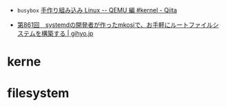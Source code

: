 - `busybox` [手作り組み込み Linux -- QEMU 編 #kernel - Qiita](https://qiita.com/propella/items/58258651ccda4979207f)

- [第861回　systemdの開発者が作ったmkosiで、お手軽にルートファイルシステムを構築する | gihyo.jp](https://gihyo.jp/admin/serial/01/ubuntu-recipe/0861)

# kerne

# filesystem
